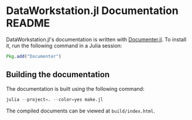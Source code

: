 DataWorkstation.jl Documentation README
================================

DataWorkstation.jl's documentation is written with [Documenter.jl](https://github.com/JuliaDocs/Documenter.jl). To install it, run the following command in a Julia session:

```julia
Pkg.add("Documenter")
```


Building the documentation
--------------------------

The documentation is built using the following command:

```julia
julia --project=. --color=yes make.jl
```

The compiled documents can be viewed at `build/index.html`.
